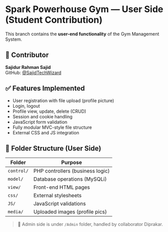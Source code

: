# Spark Powerhouse Gym — User Side (Student Contribution)

This branch contains the **user-end functionality** of the Gym Management System.

## 👤 Contributor
**Sajidur Rahman Sajid**  
GitHub: [@SajidTechWizard](https://github.com/SajidTechWizard)

## ✅ Features Implemented
- User registration with file upload (profile picture)
- Login, logout
- Profile view, update, delete (CRUD)
- Session and cookie handling
- JavaScript form validation
- Fully modular MVC-style file structure
- External CSS and JS integration

## 📁 Folder Structure (User Side)
| Folder     | Purpose                        |
|------------|--------------------------------|
| `control/` | PHP controllers (business logic) |
| `model/`   | Database operations (MySQLi)     |
| `view/`    | Front-end HTML pages             |
| `css/`     | External stylesheets             |
| `JS/`      | JavaScript validations           |
| `media/`   | Uploaded images (profile pics)   |

> 🔹 Admin side is under `/Admin` folder, handled by collaborator Diprakar.
